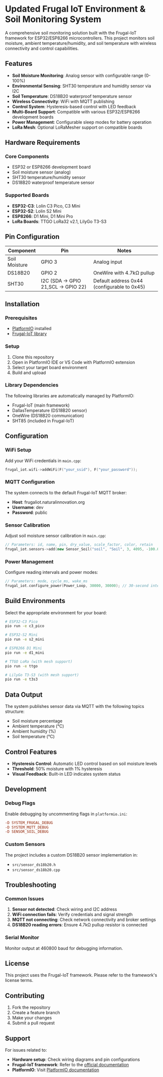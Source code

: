 # Updated Frugal IoT Environment & Soil Monitoring System

A comprehensive soil monitoring solution built with the Frugal-IoT framework for ESP32/ESP8266 microcontrollers. This project monitors soil moisture, ambient temperature/humidity, and soil temperature with wireless connectivity and control capabilities.

## Features

- **Soil Moisture Monitoring**: Analog sensor with configurable range (0-100%)
- **Environmental Sensing**: SHT30 temperature and humidity sensor via I2C
- **Soil Temperature**: DS18B20 waterproof temperature sensor
- **Wireless Connectivity**: WiFi with MQTT publishing
- **Control System**: Hysteresis-based control with LED feedback
- **Multi-Board Support**: Compatible with various ESP32/ESP8266 development boards
- **Power Management**: Configurable sleep modes for battery operation
- **LoRa Mesh**: Optional LoRaMesher support on compatible boards

## Hardware Requirements

### Core Components
- ESP32 or ESP8266 development board
- Soil moisture sensor (analog)
- SHT30 temperature/humidity sensor
- DS18B20 waterproof temperature sensor

### Supported Boards
- **ESP32-C3**: Lolin C3 Pico, C3 Mini
- **ESP32-S2**: Lolin S2 Mini  
- **ESP8266**: D1 Mini, D1 Mini Pro
- **LoRa Boards**: TTGO LoRa32 v2.1, LilyGo T3-S3

## Pin Configuration

| Component | Pin | Notes |
|-----------|-----|-------|
| Soil Moisture | GPIO 3 | Analog input |
| DS18B20 | GPIO 2 | OneWire with 4.7kΩ pullup |
| SHT30 |I2C (SDA → GPIO 21,SCL → GPIO 22)| Default address 0x44 (configurable to 0x45) |

## Installation

### Prerequisites
- [PlatformIO](https://platformio.org/) installed
- [Frugal-IoT library](https://github.com/frugal-iot/frugal-iot) 

### Setup
1. Clone this repository
2. Open in PlatformIO IDE or VS Code with PlatformIO extension
3. Select your target board environment
4. Build and upload

### Library Dependencies
The following libraries are automatically managed by PlatformIO:
- Frugal-IoT (main framework)
- DallasTemperature (DS18B20 sensor)
- OneWire (DS18B20 communication)
- SHT85 (included in Frugal-IoT)

## Configuration

### WiFi Setup
Add your WiFi credentials in `main.cpp`:
```cpp
frugal_iot.wifi->addWiFi(F("your_ssid"), F("your_password"));
```

### MQTT Configuration
The system connects to the default Frugal-IoT MQTT broker:
- **Host**: frugaliot.naturalinnovation.org
- **Username**: dev
- **Password**: public

### Sensor Calibration
Adjust soil moisture sensor calibration in `main.cpp`:
```cpp
// Parameters: id, name, pin, dry_value, scale_factor, color, retain
frugal_iot.sensors->add(new Sensor_Soil("soil", "Soil", 3, 4095, -100.0/4095, "brown", true));
```

### Power Management
Configure reading intervals and power modes:
```cpp
// Parameters: mode, cycle_ms, wake_ms
frugal_iot.configure_power(Power_Loop, 30000, 30000); // 30-second intervals, always awake
```

## Build Environments

Select the appropriate environment for your board:

```bash
# ESP32-C3 Pico
pio run -e c3_pico

# ESP32-S2 Mini
pio run -e s2_mini

# ESP8266 D1 Mini
pio run -e d1_mini

# TTGO LoRa (with mesh support)
pio run -e ttgo

# LilyGo T3-S3 (with mesh support)
pio run -e t3s3
```

## Data Output

The system publishes sensor data via MQTT with the following topics structure:
- Soil moisture percentage
- Ambient temperature (°C)
- Ambient humidity (%)
- Soil temperature (°C)

## Control Features

- **Hysteresis Control**: Automatic LED control based on soil moisture levels
- **Threshold**: 50% moisture with 1% hysteresis
- **Visual Feedback**: Built-in LED indicates system status

## Development

### Debug Flags
Enable debugging by uncommenting flags in `platformio.ini`:
```ini
-D SYSTEM_FRUGAL_DEBUG
-D SYSTEM_MQTT_DEBUG  
-D SENSOR_SOIL_DEBUG
```

### Custom Sensors
The project includes a custom DS18B20 sensor implementation in:
- `src/sensor_ds18b20.h`
- `src/sensor_ds18b20.cpp`

## Troubleshooting

### Common Issues
1. **Sensor not detected**: Check wiring and I2C address
2. **WiFi connection fails**: Verify credentials and signal strength
3. **MQTT not connecting**: Check network connectivity and broker settings
4. **DS18B20 reading errors**: Ensure 4.7kΩ pullup resistor is connected

### Serial Monitor
Monitor output at 460800 baud for debugging information.

## License

This project uses the Frugal-IoT framework. Please refer to the framework's license terms.

## Contributing

1. Fork the repository
2. Create a feature branch
3. Make your changes
4. Submit a pull request

## Support

For issues related to:
- **Hardware setup**: Check wiring diagrams and pin configurations
- **Frugal-IoT framework**: Refer to the [official documentation](https://github.com/frugal-iot/frugal-iot)
- **PlatformIO**: Visit [PlatformIO documentation](https://docs.platformio.org/)
